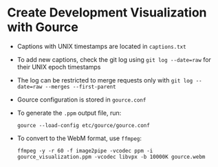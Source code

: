 <!--
SPDX-FileCopyrightText: 2018-2025 CERN and the Allpix Squared authors
SPDX-License-Identifier: CC-BY-4.0
-->

# Create Development Visualization with Gource

* Captions with UNIX timestamps are located in `captions.txt`
* To add new captions, check the git log using `git log --date=raw` for their UNIX epoch timestamps
* The log can be restricted to merge requests only with `git log --date=raw --merges --first-parent`
* Gource configuration is stored in `gource.conf`
* To generate the `.ppm` output file, run:

    ```shell
    gource --load-config etc/gource/gource.conf
    ```

* To convert to the WebM format, use `ffmpeg`:

    ```shell
    ffmpeg -y -r 60 -f image2pipe -vcodec ppm -i gource_visualization.ppm -vcodec libvpx -b 10000K gource.webm
    ```
